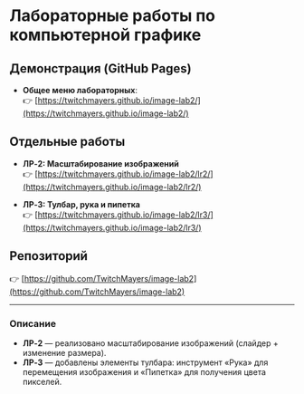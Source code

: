 # Лабораторные работы по компьютерной графике

## Демонстрация (GitHub Pages)
- **Общее меню лабораторных**:  
  👉 [https://twitchmayers.github.io/image-lab2/](https://twitchmayers.github.io/image-lab2/)

## Отдельные работы
- **ЛР‑2: Масштабирование изображений**  
  👉 [https://twitchmayers.github.io/image-lab2/lr2/](https://twitchmayers.github.io/image-lab2/lr2/)

- **ЛР‑3: Тулбар, рука и пипетка**  
  👉 [https://twitchmayers.github.io/image-lab2/lr3/](https://twitchmayers.github.io/image-lab2/lr3/)

## Репозиторий
👉 [https://github.com/TwitchMayers/image-lab2](https://github.com/TwitchMayers/image-lab2)

---

### Описание
- **ЛР‑2** — реализовано масштабирование изображений (слайдер + изменение размера).  
- **ЛР‑3** — добавлены элементы тулбара: инструмент «Рука» для перемещения изображения и «Пипетка» для получения цвета пикселей.